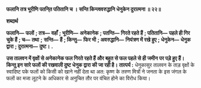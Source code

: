 **फलानि तत्र भूरीणि पतनि्त पतितानि च ।** **सन्ति किन्त्ववरुद्धानि धेनुकेन दुरात्मना ॥ २२॥** 

**शब्दार्थ** 

**फलानि—** **फलों** **; तत्र—** **वहाँ** **; भूरीणि—** **अनेकानेक** **; पतन्ति—** **गिरते रहते हैं** **; पतितानि—** **पहले ही गिर चुके हैं** **; च—** **तथा** **;** **सन्ति—** **हैं** **; किन्तु—** **फिर भी** **; अवरुद्धानि—** **नियंत्रण में रखे हुए** **; धेनुकेन—** **धेनुक द्वारा** **; दुरात्मना—** **दुष्ट।** **.** 

**उस तालवन में वृक्षों से अनेकानेक फल गिरते रहते हैं और बहुत से फल पहले से ही जमीन** **पर पड़े हुए हैं। किन्तु इन सारे फलों की रखवाली दुष्ट धेनुक द्वारा की जा रही है।** **तात्पर्य :** धेनुकासुर तालवन के ताड़ वृक्षों के स्वादिष्ट पके फलों को किसी को खाने नहीं देता था अत: कृष्ण के तरुण मित्रों ने जनता के इस जंगल के फलों का मजा लूटने के अधिकार से अनुचित तौर पर वंचित होने का विरोध किया।  